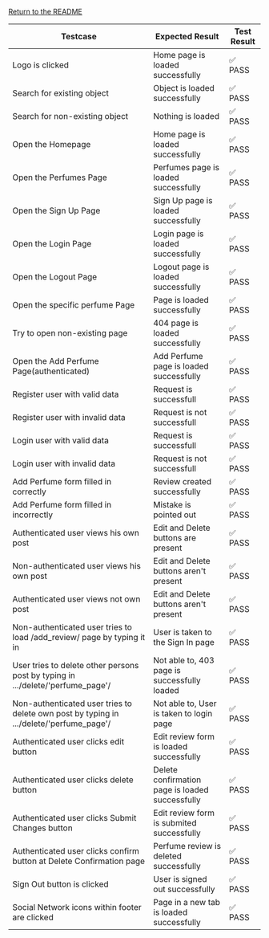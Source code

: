 [Return to the README](README.md)


| Testcase                          | Expected Result                                                       | Test Result |
|-----------------------------------|-----------------------------------------------------------------------|-------------|
| Logo is clicked             | Home page is loaded successfully                     | ✅ PASS          |
| Search for existing object             | Object is loaded successfully                     | ✅ PASS          |
| Search for non-existing object             | Nothing is loaded                      | ✅ PASS          |
| Open the Homepage                 | Home page is loaded successfully                     | ✅ PASS          |
| Open the Perfumes Page                | Perfumes page is loaded successfully                     | ✅ PASS          |
| Open the Sign Up Page                | Sign Up page is loaded successfully                     | ✅ PASS          |
| Open the Login Page                | Login page is loaded successfully                     | ✅ PASS          |
| Open the Logout Page                | Logout page is loaded successfully                     | ✅ PASS          |
| Open the specific perfume Page                | Page is loaded successfully                     | ✅ PASS          |
| Try to open non-existing page                | 404 page is loaded successfully                     | ✅ PASS          |
| Open the Add Perfume Page(authenticated)               | Add Perfume page is loaded successfully                     | ✅ PASS          |
| Register user with valid data              | Request is successfull                     | ✅ PASS          |
| Register user with invalid data              | Request is  not successfull                     | ✅ PASS          |
| Login user with valid data              | Request is successfull                     | ✅ PASS          |
| Login user with invalid data              | Request is  not successfull                     | ✅ PASS          |
| Add Perfume form filled in correctly              | Review created successfully                     | ✅ PASS          |
| Add Perfume form filled in incorrectly              | Mistake is pointed out                     | ✅ PASS          |
| Authenticated user views his own post              | Edit and Delete buttons are present                    | ✅ PASS          |
| Non-authenticated user views his own post              | Edit and Delete buttons aren't present                     | ✅ PASS          |
| Authenticated user views not own post              | Edit and Delete buttons aren't present                     | ✅ PASS          |
| Non-authenticated user tries to load /add_review/ page by typing it in             | User is taken to the Sign In page                     | ✅ PASS          |
| User tries to delete other persons post by typing in .../delete/'perfume_page'/              | Not able to, 403 page is successfully loaded                     | ✅ PASS          |
| Non-authenticated user tries to delete own post by typing in .../delete/'perfume_page'/              | Not able to, User is taken to login page                     | ✅ PASS          |
| Authenticated user clicks edit button              | Edit review form is loaded successfully                     | ✅ PASS          |
| Authenticated user clicks delete button              | Delete confirmation page is loaded successfully                     | ✅ PASS          |
| Authenticated user clicks Submit Changes button              | Edit review form is submited successfully                     | ✅ PASS          |
| Authenticated user clicks confirm button at Delete Confirmation page             | Perfume review is deleted successfully                     | ✅ PASS          |
| Sign Out button is clicked              | User is signed out successfully                     | ✅ PASS          |
| Social Network icons within footer are clicked              | Page in a new tab is loaded successfully                     | ✅ PASS          |